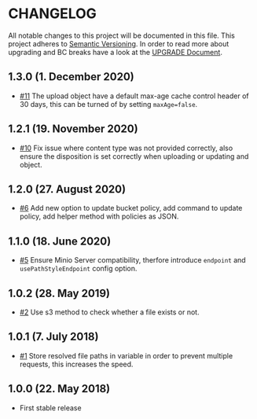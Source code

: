 # CHANGELOG

All notable changes to this project will be documented in this file. This project adheres to [Semantic Versioning](http://semver.org/).
In order to read more about upgrading and BC breaks have a look at the [UPGRADE Document](UPGRADE.md).

## 1.3.0 (1. December 2020)

+ [#11](https://github.com/luyadev/luya-aws/issues/11) The upload object have a default max-age cache control header of 30 days, this can be turned of by setting `maxAge=false`.

## 1.2.1 (19. November 2020)

+ [#10](https://github.com/luyadev/luya-aws/pull/10) Fix issue where content type was not provided correctly, also ensure the disposition is set correctly when uploading or updating and object.

## 1.2.0 (27. August 2020)

+ [#6](https://github.com/luyadev/luya-aws/pull/6) Add new option to update bucket policy, add command to update policy, add helper method with policies as JSON.

## 1.1.0 (18. June 2020)

+ [#5](https://github.com/luyadev/luya-aws/pull/5) Ensure Minio Server compatibility, therfore introduce `endpoint` and `usePathStyleEndpoint` config option.

## 1.0.2 (28. May 2019)

+ [#2](https://github.com/luyadev/luya-aws/issues/2) Use s3 method to check whether a file exists or not.

## 1.0.1 (7. July 2018)

+ [#1](https://github.com/luyadev/luya-aws/issues/1) Store resolved file paths in variable in order to prevent multiple requests, this increases the speed.

## 1.0.0 (22. May 2018)

+ First stable release
